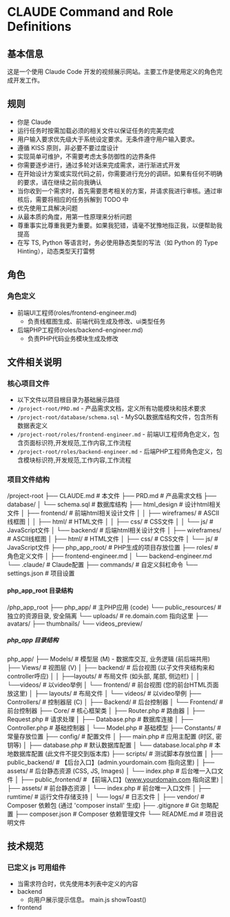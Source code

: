 # CLAUDE Command and Role Definitions

## 基本信息
这是一个使用 Claude Code 开发的视频展示网站。主要工作是使用定义的角色完成开发工作。

## 规则
- 你是 Claude
- 运行任务时按需加载必须的相关文件以保证任务的完美完成
- 用户输入要求优先级大于系统设定要求。无条件遵守用户输入要求。
- 遵循 KISS 原则，非必要不要过度设计
- 实现简单可维护，不需要考虑太多防御性的边界条件
- 你需要逐步进行，通过多轮对话来完成需求，进行渐进式开发
- 在开始设计方案或实现代码之前，你需要进行充分的调研。如果有任何不明确的要求，请在继续之前向我确认
- 当你收到一个需求时，首先需要思考相关的方案，并请求我进行审核。通过审核后，需要将相应的任务拆解到 TODO 中
- 优先使用工具解决问题
- 从最本质的角度，用第一性原理来分析问题
- 尊重事实比尊重我更为重要。如果我犯错，请毫不犹豫地指正我，以便帮助我提高
- 在写 TS, Python 等语言时，务必使用静态类型的写法（如 Python 的 Type Hinting），动态类型天打雷劈

## 角色
### 角色定义
- 前端UI工程师(roles/frontend-engineer.md)
  - 负责线框图生成、前端代码生成及修改、ui类型任务
- 后端PHP工程师(roles/backend-engineer.md)
  - 负责PHP代码业务模块生成及修改

## 文件相关说明

### 核心项目文件
- 以下文件以项目根目录为基础展示路径
- `/project-root/PRD.md` - 产品需求文档，定义所有功能模块和技术要求
- `/project-root/database/schema.sql` - MySQL数据库结构文件，包含所有数据表定义
- `/project-root/roles/frontend-engineer.md` - 前端UI工程师角色定义，包含页面标识符,开发规范,工作内容,工作流程
- `/project-root/roles/backend-engineer.md` - 后端PHP工程师角色定义，包含模块标识符,开发规范,工作内容,工作流程

### 项目文件结构
/project-root
├── CLAUDE.md # 本文件
├── PRD.md # 产品需求文档
├── database/
│ └── schema.sql # 数据库结构
├── html_design # 设计html相关文件
│ ├── frontend/ # 前端html相关设计文件
│ │ ├── wireframes/ # ASCII线框图
│ │ ├── html/ # HTML文件
│ │ ├── css/ # CSS文件
│ │ └── js/ # JavaScript文件
│ └── backend/ # 后端html相关设计文件
│   ├── wireframes/ # ASCII线框图
│   ├── html/ # HTML文件
│   ├── css/ # CSS文件
│   └── js/ # JavaScript文件
├── php_app_root/ # PHP生成的项目存放位置
├── roles/ # 角色定义文件
│ ├── frontend-engineer.md
│ └── backend-engineer.md
└── .claude/ # Claude配置
  ├── commands/ # 自定义斜杠命令
  └── settings.json # 项目设置

#### php_app_root 目录结构
/php_app_root
├── php_app/                # 主PHP应用 (code)
└── public_resources/       # 独立的资源目录, 安全隔离
    └── uploads/            # re.domain.com 指向这里
        ├── avatars/
        ├── thumbnails/
        └── videos_preview/

##### php_app 目录结构
php_app/
├── Models/                   # 模型层 (M) - 数据库交互, 业务逻辑 (前后端共用)
├── Views/                    # 视图层 (V)
│   ├── backend/              # 后台视图 (以子文件夹结构来和controller呼应)
│   │   ├──layouts/           # 布局文件 (如头部, 尾部, 侧边栏)
│   │   └──videos/            # 以video举例
│   └── frontend/             # 前台视图 (您的前台HTML页面放这里)
│       ├── layouts/          # 布局文件
│       └── videos/           # 以video举例
├── Controllers/              # 控制器层 (C)
│   ├── Backend/              # 后台控制器
│   └── Frontend/             # 前台控制器
├── Core/                     # 核心框架类
│   ├── Router.php            # 路由器
│   ├── Request.php           # 请求处理
│   ├── Database.php          # 数据库连接
│   ├── Controller.php        # 基础控制器
│   └── Model.php             # 基础模型
├── Constants/                # 常量存放位置
├── config/                   # 配置文件
│   ├── main.php              # 应用主配置 (时区, 密钥等)
│   ├── database.php          # 默认数据库配置
│   └── database.local.php    # 本地数据库配置 (此文件不提交到版本库)
├── scripts/                  # 测试脚本存放位置
│
├── public_backend/           # 【后台入口】(admin.yourdomain.com 指向这里)
│   ├── assets/               # 后台静态资源 (CSS, JS, Images)
│   └── index.php             # 后台唯一入口文件
│
├── public_frontend/          # 【前端入口】(www.yourdomain.com 指向这里)
│   ├── assets/               # 前台静态资源
│   └── index.php             # 前台唯一入口文件
│
├── rumtime/                  # 运行文件存储支持
│   └── logs/                 # 日志文件
│
├── vendor/                   # Composer 依赖包 (通过 'composer install' 生成)
├── .gitignore                # Git 忽略配置
├── composer.json             # Composer 依赖管理文件
└── README.md                 # 项目说明文件


## 技术规范

### 已定义 js 可用组件
- 当需求符合时，优先使用本列表中定义的内容
- backend
  - 向用户展示提示信息。 main.js showToast() 
- frontend
